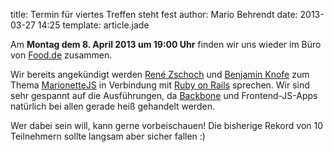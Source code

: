 title: Termin für viertes Treffen steht fest
author: Mario Behrendt
date: 2013-03-27 14:25
template: article.jade

Am **Montag dem 8. April 2013 um 19:00 Uhr** finden wir uns wieder im Büro von [Food.de](http://www.food.de) zusammen.

Wir bereits angekündigt werden [René Zschoch](http://twitter.com/prop79) und [Benjamin
Knofe](http://twitter.com/videosynthesis) zum Thema [MarionetteJS](http://marionettejs.com) in Verbindung mit [Ruby on
Rails](http://rubyonrails.org/) sprechen. Wir sind sehr gespannt auf die Ausführungen, da
[Backbone](http://backbonejs.org/) und Frontend-JS-Apps natürlich bei allen gerade heiß gehandelt werden.

Wer dabei sein will, kann gerne vorbeischauen! Die bisherige Rekord von 10 Teilnehmern sollte langsam aber sicher fallen
:)
